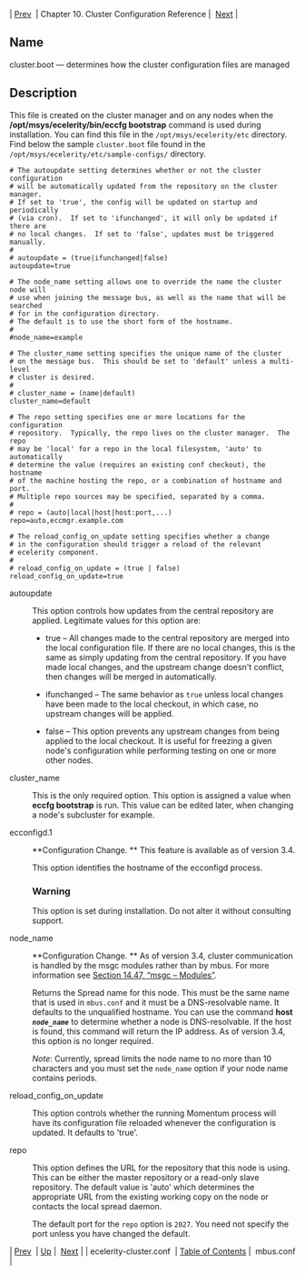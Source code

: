 | [Prev](ecelerity-cluster.conf)  | Chapter 10. Cluster Configuration Reference |  [Next](mbus.conf.php) |

<a name="cluster.boot"></a>
## Name

cluster.boot — determines how the cluster configuration files are managed

<a name="idp12717216"></a>
## Description

This file is created on the cluster manager and on any nodes when the **/opt/msys/ecelerity/bin/eccfg bootstrap**           command is used during installation. You can find this file in the `/opt/msys/ecelerity/etc` directory. Find below the sample `cluster.boot` file found in the `/opt/msys/ecelerity/etc/sample-configs/` directory.

```
# The autoupdate setting determines whether or not the cluster configuration
# will be automatically updated from the repository on the cluster manager.
# If set to 'true', the config will be updated on startup and periodically
# (via cron).  If set to 'ifunchanged', it will only be updated if there are
# no local changes.  If set to 'false', updates must be triggered manually.
#
# autoupdate = (true|ifunchanged|false)
autoupdate=true

# The node_name setting allows one to override the name the cluster node will
# use when joining the message bus, as well as the name that will be searched
# for in the configuration directory.
# The default is to use the short form of the hostname.
#
#node_name=example

# The cluster_name setting specifies the unique name of the cluster
# on the message bus.  This should be set to 'default' unless a multi-level
# cluster is desired.
#
# cluster_name = (name|default)
cluster_name=default

# The repo setting specifies one or more locations for the configuration
# repository.  Typically, the repo lives on the cluster manager.  The repo
# may be 'local' for a repo in the local filesystem, 'auto' to automatically
# determine the value (requires an existing conf checkout), the hostname
# of the machine hosting the repo, or a combination of hostname and port.
# Multiple repo sources may be specified, separated by a comma.
#
# repo = (auto|local|host|host:port,...)
repo=auto,eccmgr.example.com

# The reload_config_on_update setting specifies whether a change
# in the configuration should trigger a reload of the relevant
# ecelerity component.
#
# reload_config_on_update = (true | false)
reload_config_on_update=true
```

<dl class="variablelist">

<dt>autoupdate</dt>

<dd>

This option controls how updates from the central repository are applied. Legitimate values for this option are:

*   true – All changes made to the central repository are merged into the local configuration file. If there are no local changes, this is the same as simply updating from the central repository. If you have made local changes, and the upstream change doesn't conflict, then changes will be merged in automatically.

*   ifunchanged – The same behavior as `true` unless local changes have been made to the local checkout, in which case, no upstream changes will be applied.

*   false – This option prevents any upstream changes from being applied to the local checkout. It is useful for freezing a given node's configuration while performing testing on one or more other nodes.

</dd>

<dt>cluster_name</dt>

<dd>

This is the only required option. This option is assigned a value when **eccfg bootstrap**           is run. This value can be edited later, when changing a node's subcluster for example.

</dd>

<dt>ecconfigd.1</dt>

<dd>

**Configuration Change. ** This feature is available as of version 3.4.

This option identifies the hostname of the ecconfigd process.

### Warning

This option is set during installation. Do not alter it without consulting support.

</dd>

<dt>node_name</dt>

<dd>

**Configuration Change. ** As of version 3.4, cluster communication is handled by the msgc modules rather than by mbus. For more information see [Section 14.47, “msgc – Modules”](modules.msgc "14.47. msgc – Modules").

Returns the Spread name for this node. This must be the same name that is used in `mbus.conf` and it must be a DNS-resolvable name. It defaults to the unqualified hostname. You can use the command **host *`node_name`***               to determine whether a node is DNS-resolvable. If the host is found, this command will return the IP address. As of version 3.4, this option is no longer required.

*Note*: Currently, spread limits the node name to no more than 10 characters and you must set the `node_name` option if your node name contains periods.

</dd>

<dt>reload_config_on_update</dt>

<dd>

This option controls whether the running Momentum process will have its configuration file reloaded whenever the configuration is updated. It defaults to 'true'.

</dd>

<dt>repo</dt>

<dd>

This option defines the URL for the repository that this node is using. This can be either the master repository or a read-only slave repository. The default value is 'auto' which determines the appropriate URL from the existing working copy on the node or contacts the local spread daemon.

The default port for the `repo` option is `2027`. You need not specify the port unless you have changed the default.

</dd>

</dl>

| [Prev](ecelerity-cluster.conf)  | [Up](cluster.ref.php) |  [Next](mbus.conf.php) |
| ecelerity-cluster.conf  | [Table of Contents](index) |  mbus.conf |
